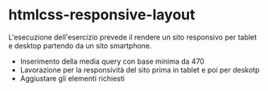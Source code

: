 htmlcss-responsive-layout
===

L'esecuzione dell'esercizio prevede il rendere un sito responsivo per tablet e desktop partendo da un sito smartphone.

- Inserimento della media query con base minima da 470
- Lavorazione per la responsività del sito prima in tablet e poi per deskotp
- Aggiustare gli elementi richiesti 